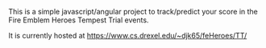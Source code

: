 This is a simple javascript/angular project to track/predict your score in the Fire Emblem Heroes Tempest Trial events.

It is currently hosted at https://www.cs.drexel.edu/~djk65/feHeroes/TT/

